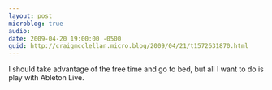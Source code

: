 ```yaml
---
layout: post
microblog: true
audio: 
date: 2009-04-20 19:00:00 -0500
guid: http://craigmcclellan.micro.blog/2009/04/21/t1572631870.html
---
```

I should take advantage of the free time and go to bed, but all I want to do is play with Ableton Live.
